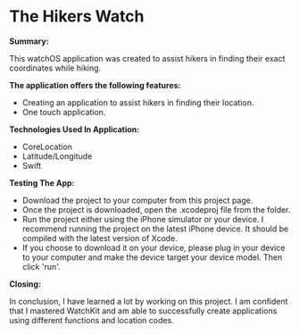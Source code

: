 # The Hikers Watch

**Summary:**

This watchOS application was created to assist hikers in finding their exact coordinates while hiking.

**The application offers the following features:**

* Creating an application to assist hikers in finding their location.
* One touch application.

**Technologies Used In Application:**
* CoreLocation
* Latitude/Longitude 
* Swift


**Testing The App:**
* Download the project to your computer from this project page.
* Once the project is downloaded, open the .xcodeproj file from the folder.
* Run the project either using the iPhone simulator or your device. I recommend running the project on the latest iPhone device. It should be compiled with the latest version of Xcode.
* If you choose to download it on your device, please plug in your device to your computer and make the device target your device model. Then click 'run'.

**Closing:**

In conclusion, I have learned a lot by working on this project. I am confident that I mastered WatchKit and am able to successfully create applications using different functions and location codes.
